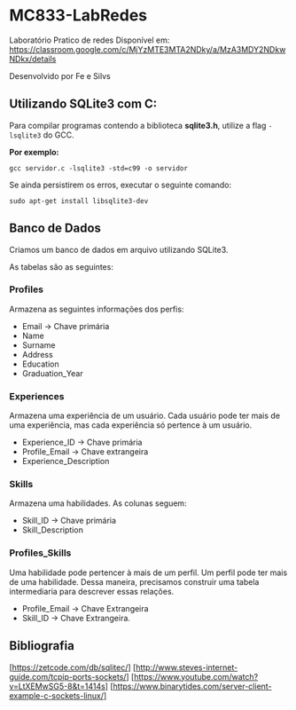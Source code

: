 # MC833-LabRedes
Laboratório Pratico de redes
Disponível em: https://classroom.google.com/c/MjYzMTE3MTA2NDky/a/MzA3MDY2NDkwNDkx/details

Desenvolvido por Fe e Silvs

## Utilizando SQLite3 com C:

Para compilar programas contendo a biblioteca __sqlite3.h__, utilize a flag ```-lsqlite3``` do GCC.

**Por exemplo:**

```gcc servidor.c -lsqlite3 -std=c99 -o servidor```

Se ainda persistirem os erros, executar o seguinte comando:

```sudo apt-get install libsqlite3-dev```

## Banco de Dados

Criamos um banco de dados em arquivo utilizando SQLite3.

As tabelas são as seguintes:

### Profiles

Armazena as seguintes informações dos perfis:

- Email -> Chave primária
- Name
- Surname
- Address
- Education
- Graduation_Year

### Experiences

Armazena uma experiência de um usuário. Cada usuário pode ter mais de uma experiência, mas cada experiência só pertence à um usuário.

- Experience_ID -> Chave primária
- Profile_Email -> Chave extrangeira
- Experience_Description

### Skills

Armazena uma habilidades. As colunas seguem:

- Skill_ID -> Chave primária
- Skill_Description

### Profiles_Skills

Uma habilidade pode pertencer à mais de um perfil. Um perfil pode ter mais de uma habilidade. Dessa maneira, precisamos construir uma tabela intermediaria para descrever essas relações.

- Profile_Email -> Chave Extrangeira
- Skill_ID -> Chave Extrangeira.

## Bibliografia

[https://zetcode.com/db/sqlitec/]
[http://www.steves-internet-guide.com/tcpip-ports-sockets/]
[https://www.youtube.com/watch?v=LtXEMwSG5-8&t=1414s]
[https://www.binarytides.com/server-client-example-c-sockets-linux/]